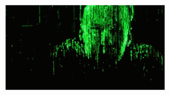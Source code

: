 <img align="right" alt="GIF" src="https://github.com/hey3e/hey3e/blob/main/THEONE.gif" width="500"/>
